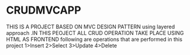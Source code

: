 # CRUDMVCAPP
THIS IS A PROJECT BASED ON MVC DESIGN PATTERN using layered approach .IN THIS PEOJECT ALL CRUD OPERATION TAKE PLACE USING HTML AS FRONTEND following are operations that 
are performed in this project
1>Insert
2>Select
3>Update
4>Delete
